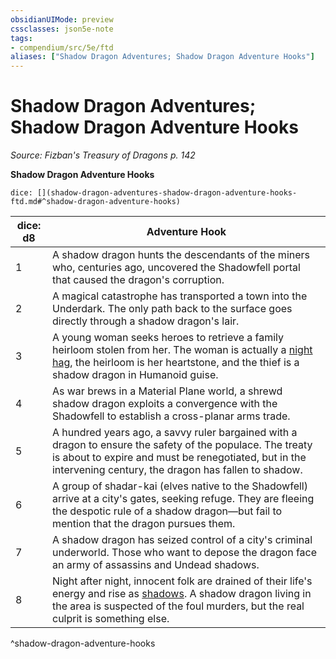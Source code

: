 ```yaml
---
obsidianUIMode: preview
cssclasses: json5e-note
tags:
- compendium/src/5e/ftd
aliases: ["Shadow Dragon Adventures; Shadow Dragon Adventure Hooks"]
---
```

# Shadow Dragon Adventures; Shadow Dragon Adventure Hooks
*Source: Fizban's Treasury of Dragons p. 142* 

**Shadow Dragon Adventure Hooks**

`dice: [](shadow-dragon-adventures-shadow-dragon-adventure-hooks-ftd.md#^shadow-dragon-adventure-hooks)`

| dice: d8 | Adventure Hook |
|----------|----------------|
| 1 | A shadow dragon hunts the descendants of the miners who, centuries ago, uncovered the Shadowfell portal that caused the dragon's corruption. |
| 2 | A magical catastrophe has transported a town into the Underdark. The only path back to the surface goes directly through a shadow dragon's lair. |
| 3 | A young woman seeks heroes to retrieve a family heirloom stolen from her. The woman is actually a [night hag](compendium/bestiary/fiend/night-hag.md), the heirloom is her heartstone, and the thief is a shadow dragon in Humanoid guise. |
| 4 | As war brews in a Material Plane world, a shrewd shadow dragon exploits a convergence with the Shadowfell to establish a cross-planar arms trade. |
| 5 | A hundred years ago, a savvy ruler bargained with a dragon to ensure the safety of the populace. The treaty is about to expire and must be renegotiated, but in the intervening century, the dragon has fallen to shadow. |
| 6 | A group of shadar-kai (elves native to the Shadowfell) arrive at a city's gates, seeking refuge. They are fleeing the despotic rule of a shadow dragon—but fail to mention that the dragon pursues them. |
| 7 | A shadow dragon has seized control of a city's criminal underworld. Those who want to depose the dragon face an army of assassins and Undead shadows. |
| 8 | Night after night, innocent folk are drained of their life's energy and rise as [shadows](compendium/bestiary/undead/shadow.md). A shadow dragon living in the area is suspected of the foul murders, but the real culprit is something else. |
^shadow-dragon-adventure-hooks